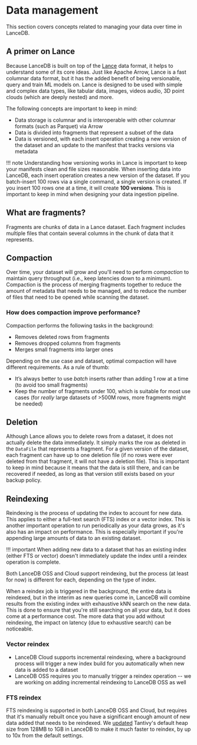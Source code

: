 # Data management

This section covers concepts related to managing your data over time in LanceDB.

## A primer on Lance

Because LanceDB is built on top of the [Lance](https://lancedb.github.io/lance/) data format, it helps to understand some of its core ideas. Just like Apache Arrow, Lance is a fast columnar data format, but it has the added benefit of being versionable, query and train ML models on. Lance is designed to be used with simple and complex data types, like tabular data, images, videos audio, 3D point clouds (which are deeply nested) and more.

The following concepts are important to keep in mind:

- Data storage is columnar and is interoperable with other columnar formats (such as Parquet) via Arrow
- Data is divided into fragments that represent a subset of the data
- Data is versioned, with each insert operation creating a new version of the dataset and an update to the manifest that tracks versions via metadata

!!! note
    Understanding how versioning works in Lance is important to keep your manifests clean and file sizes reasonable. When inserting data into LanceDB, each insert operation creates a new version of the dataset. If you batch-insert 100 rows via a single command, a single version is created. If you insert 100 rows one at a time, it will create **100 versions**. This is important to keep in mind when designing your data ingestion pipeline.

## What are fragments?

Fragments are chunks of data in a Lance dataset. Each fragment includes multiple files that contain several columns in the chunk of data that it represents.

## Compaction

Over time, your dataset will grow and you'll need to perform *compaction* to maintain query throughput (i.e., keep latencies down to a minimum). Compaction is the process of merging fragments together to reduce the amount of metadata that needs to be managed, and to reduce the number of files that need to be opened while scanning the dataset.

### How does compaction improve performance?

Compaction performs the following tasks in the background:

- Removes deleted rows from fragments
- Removes dropped columns from fragments
- Merges small fragments into larger ones

Depending on the use case and dataset, optimal compaction will have different requirements. As a rule of thumb:

- It’s always better to use *batch* inserts rather than adding 1 row at a time (to avoid too small fragments)
- Keep the number of fragments under 100, which is suitable for most use cases (for *really* large datasets of >500M rows, more fragments might be needed)

## Deletion

Although Lance allows you to delete rows from a dataset, it does not actually delete the data immediately. It simply marks the row as deleted in the `DataFile` that represents a fragment. For a given version of the dataset, each fragment can have up to one deletion file (if no rows were ever deleted from that fragment, it will not have a deletion file). This is important to keep in mind because it means that the data is still there, and can be recovered if needed, as long as that version still exists based on your backup policy.

## Reindexing

Reindexing is the process of updating the index to account for new data. This applies to either a full-text search (FTS) index or a vector index. This is another important operation to run periodically as your data grows, as it's also has an impact on performance. This is especially important if you're appending large amounts of data to an existing dataset.

!!! important
    When adding new data to a dataset that has an existing index (either FTS or vector) doesn't immediately update the index until a reindex operation is complete.

Both LanceDB OSS and Cloud support reindexing, but the process (at least for now) is different for each, depending on the type of index.

When a reindex job is triggered in the background, the entire data is reindexed, but in the interim as new queries come in, LanceDB will combine results from the existing index with exhaustive kNN search on the new data. This is done to ensure that you're still searching on all your data, but it does come at a performance cost. The more data that you add without reindexing, the impact on latency (due to exhaustive search) can be noticeable.

### Vector reindex

* LanceDB Cloud supports incremental reindexing, where a background process will trigger a new index build for you automatically when new data is added to a dataset
* LanceDB OSS requires you to manually trigger a reindex operation -- we are working on adding incremental reindexing to LanceDB OSS as well

### FTS reindex

FTS reindexing is supported in both LanceDB OSS and Cloud, but requires that it's manually rebuilt once you have a significant enough amount of new data added that needs to be reindexed. We [updated](https://github.com/lancedb/lancedb/pull/762) Tantivy's default heap size from 128MB to 1GB in LanceDB to make it much faster to reindex, by up to 10x from the default settings.
